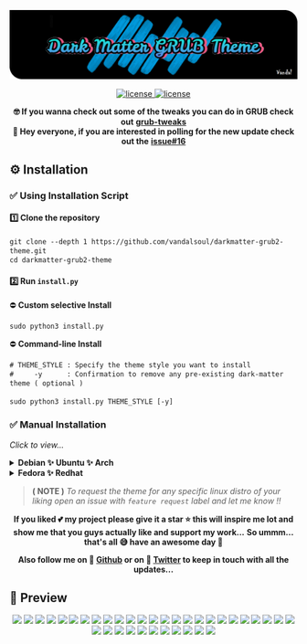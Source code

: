 ![logo](/media/logo.png)

<p align="center">
  <a href="https://raw.githubusercontent.com/vandalsoul/darkmatter-grub2-theme/main/LICENSE">
    <img src="https://img.shields.io/badge/License%20GPL--3.0-008a8a?style=for-the-badge&logo=github&logoColor=000000" alt="license" />
  </a>
  <a href="https://www.pling.com/p/1603282">
    <img src="https://img.shields.io/badge/Download-green?style=for-the-badge&logo=github&logoColor=000000" alt="license" />
  </a>
</p>

<p align="center">
  <b>🤓 If you wanna check out some of the tweaks you can do in GRUB check out</b>
  <b><a href="https://github.com/vandalsoul/grub-tweaks">grub-tweaks</a></b>
  <br>
  <b>📣 Hey everyone, if you are interested in polling for the new update check out the</b>
  <b><a href="https://github.com/vandalsoul/darkmatter-grub2-theme/issues/16">issue#16</a></b>
</p>


## ⚙️ Installation

### ✅ Using Installation Script

#### 1️⃣ Clone the repository
```shell
git clone --depth 1 https://github.com/vandalsoul/darkmatter-grub2-theme.git
cd darkmatter-grub2-theme
```

#### 2️⃣ Run `install.py`
⛔ **Custom selective Install**
```shell
sudo python3 install.py
```
⛔ **Command-line Install**

```shell
# THEME_STYLE : Specify the theme style you want to install
#     -y      : Confirmation to remove any pre-existing dark-matter theme ( optional )

sudo python3 install.py THEME_STYLE [-y]
```

### ✅ Manual Installation
*Click to view...*
<details>
 <summary><b>Debian ✨ Ubuntu ✨ Arch</b></summary>
 
  #### 1️⃣ Download your favourite version of the theme from [**Pling**](https://www.pling.com/p/1603282/).

  Now extract your downloaded .zip file.

  Either manually extract it or use the command below. ( *Here I'm using debian version of my theme as an example* )
  ```shell
  unzip dark-matter-debian.zip
  ```
  *The rest of the commands are the same for all theme styles.*

  #### 2️⃣ Copy the theme directory.
  ```shell
  sudo cp -r dark-matter /boot/grub/themes/
  ```
  #### 3️⃣ Make changes to the GRUB config file.

  ```shell
  sudo nano /etc/default/grub
  ```
  Find the line `GRUB_THEME=` then change it to `GRUB_THEME="/boot/grub/themes/dark-matter/theme.txt"`

  Then save the file.

  #### 4️⃣ Finally, update the grub.
  ```shell
  sudo grub-mkconfig -o /boot/grub/grub.cfg
  ```
  Now the theme should be installed successfully, enjoy !!
</details>

<details>
 <summary><b>Fedora ✨ Redhat</b></summary>
 
  #### 1️⃣ Download your favourite version of the theme from [**Pling**](https://www.pling.com/p/1603282/).

  Now extract your downloaded .zip file.

  Either manually extract it or use the command below. ( *Here I'm using debian version of my theme as an example* )
  ```shell
  unzip dark-matter-debian.zip
  ```
  *The rest of the commands are the same for all theme styles.*

  #### 2️⃣ Copy the theme directory.
  ```shell
  sudo cp -r dark-matter /boot/grub2/themes/
  ```
  #### 3️⃣ Make changes to the GRUB config file.

  ```shell
  sudo nano /etc/default/grub
  ```
  Find the line `GRUB_THEME=` then change it to `GRUB_THEME="/boot/grub2/themes/dark-matter/theme.txt"`
 
  Change the line `GRUB_TERMINAL_OUTPUT=console` to this *(comment it out)* `#GRUB_TERMINAL_OUTPUT=console`

  Then save the file.

  #### 4️⃣ Finally, update the grub.
  ```shell
  sudo grub2-mkconfig -o /boot/grub2/grub.cfg
  ```
  Now restart your computer the grub theme should be installed successfully, enjoy !!
</details>

> **( NOTE )** *To request the theme for any specific linux distro of your liking open an issue with `feature request` label and let me know !!*

<p align="center">
  <b>If you liked 💕 my project please give it a star ⭐ this will inspire me lot and show me that you guys actually like and support my work...</b>
  <b>So ummm... that's all 😅 have an awesome day 🤗</b>
</p>

<p align="center">
  <b>Also follow me on 💬 <a href="https://github.com/vandalsoul">Github</a> or on 💬 <a href="https://twitter.com/vandal_soul">Twitter</a>  to keep in touch with all the updates...</b>
</p>

  
## 📸 Preview

<p align="center">
  <img width="48%" src="https://raw.githubusercontent.com/vandalsoul/darkmatter-grub2-theme/main/media/previews/preview-artix.png" />
  <img width="48%" src="https://raw.githubusercontent.com/vandalsoul/darkmatter-grub2-theme/main/media/previews/preview-lubuntu.png" />
  <img width="48%" src="https://raw.githubusercontent.com/vandalsoul/darkmatter-grub2-theme/main/media/previews/preview-sparky.png" />
  <img width="48%" src="https://raw.githubusercontent.com/vandalsoul/darkmatter-grub2-theme/main/media/previews/preview-linuxlite.png" />
  <img width="48%" src="https://raw.githubusercontent.com/vandalsoul/darkmatter-grub2-theme/main/media/previews/preview-slackware.png" />
  <img width="48%" src="https://raw.githubusercontent.com/vandalsoul/darkmatter-grub2-theme/main/media/previews/preview-kubuntu.png" />
  <img width="48%" src="https://raw.githubusercontent.com/vandalsoul/darkmatter-grub2-theme/main/media/previews/preview-devuan.png" />
  <img width="48%" src="https://raw.githubusercontent.com/vandalsoul/darkmatter-grub2-theme/main/media/previews/preview-elementary.png" />
  <img width="48%" src="https://raw.githubusercontent.com/vandalsoul/darkmatter-grub2-theme/main/media/previews/preview-openbsd.png" />
  <img width="48%" src="https://raw.githubusercontent.com/vandalsoul/darkmatter-grub2-theme/main/media/previews/preview-deepin.png" />
  <img width="48%" src="https://raw.githubusercontent.com/vandalsoul/darkmatter-grub2-theme/main/media/previews/preview-opensuse.png" />
  <img width="48%" src="https://raw.githubusercontent.com/vandalsoul/darkmatter-grub2-theme/main/media/previews/preview-kdeneon.png" />
  <img width="48%" src="https://raw.githubusercontent.com/vandalsoul/darkmatter-grub2-theme/main/media/previews/preview-garuda.png" />
  <img width="48%" src="https://raw.githubusercontent.com/vandalsoul/darkmatter-grub2-theme/main/media/previews/preview-ubuntumate.png" />
  <img width="48%" src="https://raw.githubusercontent.com/vandalsoul/darkmatter-grub2-theme/main/media/previews/preview-centos.png" />
  <img width="48%" src="https://raw.githubusercontent.com/vandalsoul/darkmatter-grub2-theme/main/media/previews/preview-solus.png" />
  <img width="48%" src="https://raw.githubusercontent.com/vandalsoul/darkmatter-grub2-theme/main/media/previews/preview-endeavour.png" />
  <img width="48%" src="https://raw.githubusercontent.com/vandalsoul/darkmatter-grub2-theme/main/media/previews/preview-zorin.png" />
  <img width="48%" src="https://raw.githubusercontent.com/vandalsoul/darkmatter-grub2-theme/main/media/previews/preview-archstrike.png" />
  <img width="48%" src="https://raw.githubusercontent.com/vandalsoul/darkmatter-grub2-theme/main/media/previews/preview-kali.png" />
  <img width="48%" src="https://raw.githubusercontent.com/vandalsoul/darkmatter-grub2-theme/main/media/previews/preview-parrot.png" />
  <img width="48%" src="https://raw.githubusercontent.com/vandalsoul/darkmatter-grub2-theme/main/media/previews/preview-redhat.png" />
  <img width="48%" src="https://raw.githubusercontent.com/vandalsoul/darkmatter-grub2-theme/main/media/previews/preview-blackarch.png" />
  <img width="48%" src="https://raw.githubusercontent.com/vandalsoul/darkmatter-grub2-theme/main/media/previews/preview-gentoo.png" />
  <img width="48%" src="https://raw.githubusercontent.com/vandalsoul/darkmatter-grub2-theme/main/media/previews/preview-pentoo.png" />
  <img width="48%" src="https://raw.githubusercontent.com/vandalsoul/darkmatter-grub2-theme/main/media/previews/preview-linux.png" />
  <img width="48%" src="https://raw.githubusercontent.com/vandalsoul/darkmatter-grub2-theme/main/media/previews/preview-debian.png" />
  <img width="48%" src="https://raw.githubusercontent.com/vandalsoul/darkmatter-grub2-theme/main/media/previews/preview-arch.png" />
  <img width="48%" src="https://raw.githubusercontent.com/vandalsoul/darkmatter-grub2-theme/main/media/previews/preview-ubuntu.png" />
  <img width="48%" src="https://raw.githubusercontent.com/vandalsoul/darkmatter-grub2-theme/main/media/previews/preview-manjaro.png" />
  <img width="48%" src="https://raw.githubusercontent.com/vandalsoul/darkmatter-grub2-theme/main/media/previews/preview-windows-11.png" />
  <img width="48%" src="https://raw.githubusercontent.com/vandalsoul/darkmatter-grub2-theme/main/media/previews/preview-mx.png" />
  <img width="48%" src="https://raw.githubusercontent.com/vandalsoul/darkmatter-grub2-theme/main/media/previews/preview-mint.png" />
  <img width="48%" src="https://raw.githubusercontent.com/vandalsoul/darkmatter-grub2-theme/main/media/previews/preview-void.png" />
  <img width="48%" src="https://raw.githubusercontent.com/vandalsoul/darkmatter-grub2-theme/main/media/previews/preview-fedora.png" />
  <img width="48%" src="https://raw.githubusercontent.com/vandalsoul/darkmatter-grub2-theme/main/media/previews/preview-popos.png" />
</p>

